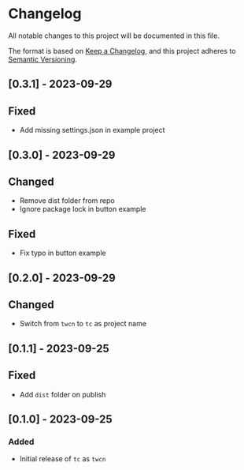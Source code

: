 # Changelog

All notable changes to this project will be documented in this file.

The format is based on [Keep a Changelog](https://keepachangelog.com/en/1.0.0/),
and this project adheres to [Semantic Versioning](https://semver.org/spec/v2.0.0.html).

## [0.3.1] - 2023-09-29

## Fixed

- Add missing settings.json in example project

## [0.3.0] - 2023-09-29

## Changed

- Remove dist folder from repo
- Ignore package lock in button example

## Fixed

- Fix typo in button example

## [0.2.0] - 2023-09-29

## Changed

- Switch from `twcn` to `tc` as project name

## [0.1.1] - 2023-09-25

## Fixed

- Add `dist` folder on publish

## [0.1.0] - 2023-09-25

### Added

- Initial release of `tc` as `twcn`
